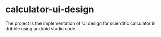 # calculator-ui-design
The project is the implementation of UI design for scientific calculator in dribble using android studio code. 
